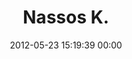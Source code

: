 ---
title: "Nassos K."
date: 2012-05-23 15:19:39 00:00
permalink: /nassoskappa
twitter: "nassoskappa"
likes: [337,272,58,73,1609,703,69,1715,1876,1863,1894,1862,1019,1893,1896,1864,1680,1957,2090,1237,2089,474,828,89,1842,926,2126,39,121,834]
id: 649
gravatar: "http://www.gravatar.com/avatar/04072cef3a021ccf1277959e2b2b3d13"
---